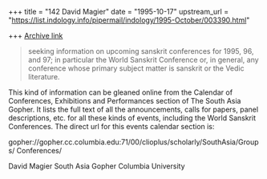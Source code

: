 +++
title = "142 David Magier"
date = "1995-10-17"
upstream_url = "https://list.indology.info/pipermail/indology/1995-October/003390.html"

+++
[Archive link](https://list.indology.info/pipermail/indology/1995-October/003390.html)

>seeking information on upcoming sanskrit conferences for 1995, 96, and 97; in
>particular the World Sanskrit Conference or, in general, any conference whose
>primary subject matter is sanskrit or the Vedic literature.

This kind of information can be gleaned online from the Calendar of
Conferences, Exhibitions and Performances section of The South Asia
Gopher. It lists the full text of all the announcements, calls for
papers, panel descriptions, etc. for all these kinds of events,
including the World Sanskrit Conferences. The direct url for this
events calendar section is:

gopher://gopher.cc.columbia.edu:71/00/clioplus/scholarly/SouthAsia/Groups/
 Conferences/


David Magier
South Asia Gopher
Columbia University






